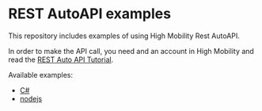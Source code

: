# REST AutoAPI examples

This repository includes examples of using High Mobility Rest AutoAPI.

In order to make the API call, you need and an account in High Mobility and read the [REST Auto API Tutorial](https://high-mobility.com/learn/tutorials/rest/).


Available examples:

* [C#](csharp/Win-Example.cs)
* [nodejs](nodejs/example.js)
